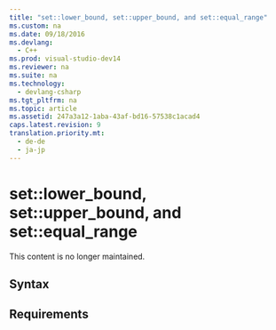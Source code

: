 ```yaml
---
title: "set::lower_bound, set::upper_bound, and set::equal_range"
ms.custom: na
ms.date: 09/18/2016
ms.devlang: 
  - C++
ms.prod: visual-studio-dev14
ms.reviewer: na
ms.suite: na
ms.technology: 
  - devlang-csharp
ms.tgt_pltfrm: na
ms.topic: article
ms.assetid: 247a3a12-1aba-43af-bd16-57538c1acad4
caps.latest.revision: 9
translation.priority.mt: 
  - de-de
  - ja-jp
---
```

# set::lower_bound, set::upper_bound, and set::equal_range
This content is no longer maintained.  
  
## Syntax  
  
## Requirements